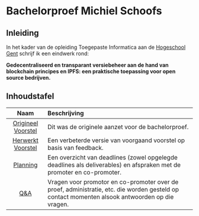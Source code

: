 # Bachelorproef Michiel Schoofs

## Inleiding

In het kader van de opleiding Toegepaste Informatica aan de [Hogeschool Gent](https://www.hogent.be/) schrijf ik een eindwerk rond:

**Gedecentraliseerd en transparant versiebeheer aan de hand van blockchain principes en IPFS: een praktische toepassing voor open source bedrijven.**

## Inhoudstafel

|                             Naam                             | Beschrijving                                                 |
| :----------------------------------------------------------: | :----------------------------------------------------------- |
|   [Origineel Voorstel](Voorstel/PDF%20Versies/Schoofs_Michiel_Voorstel_Origineel.pdf) | Dit was de originele aanzet voor de bachelorproef.           |
|   [Herwerkt Voorstel](Voorstel/PDF%20Versies/Schoofs_Michiel_Voorstel_Herwerkt.pdf) | Een verbeterde versie van voorgaand voorstel op basis van feedback. |
|                         [Planning](Administratief/Deadlines,%20planning.md)                         | Een overzicht van deadlines (zowel opgelegde deadlines als deliverables) en afspraken met de promoter en co-promoter. |
|                         [Q&A](Administratief/Q&A.md)                         | Vragen voor promotor en co-promoter over de proef, administratie, etc. die worden gesteld op contact momenten alsook antwoorden op die vragen. |
